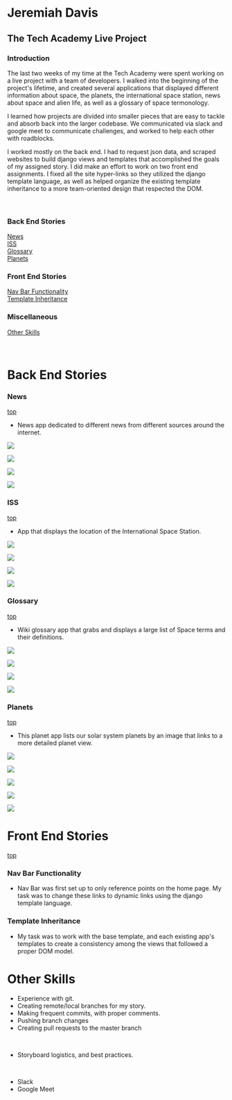 # Jeremiah Davis
## The Tech Academy Live Project

### Introduction
The last two weeks of my time at the Tech Academy were spent working on a live project with a team of developers.  I walked into the beginning of the project's lifetime, and created several applications that displayed different information about space, the planets, the international space station, news about space and alien life, as well as a glossary of space termonology.

I learned how projects are divided into smaller pieces that are easy to tackle and absorb back into the larger codebase.  We communicated via slack and google meet to communicate challenges, and worked to help each other with roadblocks.

I worked mostly on the back end.  I had to request json data, and scraped websites to build django views and templates that accomplished the goals of my assigned story.  I did make an effort to work on two front end assignments.  I fixed all the site hyper-links so they utilized the django template language, as well as helped organize the existing template inheritance to a more team-oriented design that respected the DOM.<br><br>
<br>
### Back End Stories<br>
[News](#news)<br>
[ISS](#iss)<br>
[Glossary](#glossary)<br>
[Planets](#planets)<br>

### Front End Stories
[Nav Bar Functionality](#nav-bar-functionality)<br>
[Template Inheritance](#template-inheritance)

### Miscellaneous
[Other Skills](#other-skills)
<br>
<br>
<br>
# Back End Stories

### News 
[top](#)

* News app dedicated to different news from different sources around the internet.<br>

![](https://github.com/jeremiahd/JobPlacement/blob/master/news/news03.png)

![](https://github.com/jeremiahd/JobPlacement/blob/master/news/news02.png)

![](https://github.com/jeremiahd/JobPlacement/blob/master/news/news01.png)

![](https://github.com/jeremiahd/JobPlacement/blob/master/news/news04.png)


### ISS
[top](#)

* App that displays the location of the International Space Station.<br>

![](https://github.com/jeremiahd/JobPlacement/blob/master/iss/iss03.png)

![](https://github.com/jeremiahd/JobPlacement/blob/master/iss/iss01.png)

![](https://github.com/jeremiahd/JobPlacement/blob/master/iss/iss02.png)

![](https://github.com/jeremiahd/JobPlacement/blob/master/iss/iss04.png)


### Glossary
[top](#)

* Wiki glossary app that grabs and displays a large list of Space terms and their definitions.<br>

![](https://github.com/jeremiahd/JobPlacement/blob/master/glossary/glossary03.png)

![](https://github.com/jeremiahd/JobPlacement/blob/master/glossary/glossary04.png)

![](https://github.com/jeremiahd/JobPlacement/blob/master/glossary/glossary02.png)

![](https://github.com/jeremiahd/JobPlacement/blob/master/glossary/glossary01.png)


### Planets
[top](#)

* This planet app lists our solar system planets by an image that links to a more detailed planet view.<br>

![](https://github.com/jeremiahd/JobPlacement/blob/master/planets/planets04.png)

![](https://github.com/jeremiahd/JobPlacement/blob/master/planets/planets05.png)

![](https://github.com/jeremiahd/JobPlacement/blob/master/planets/planets01.png)

![](https://github.com/jeremiahd/JobPlacement/blob/master/planets/planets02.png)

![](https://github.com/jeremiahd/JobPlacement/blob/master/planets/planets03.png)


# Front End Stories
[top](#)
### Nav Bar Functionality
* Nav Bar was first set up to only reference points on the home page.  My task was to change these links to dynamic links using the django template language.

### Template Inheritance
* My task was to work with the base template, and each existing app's templates to create a consistency among the views that followed a proper DOM model.


# Other Skills
* Experience with git.
* Creating remote/local branches for my story.
* Making frequent commits, with proper comments.
* Pushing branch changes
* Creating pull requests to the master branch
<br>

* Storyboard logistics, and best practices.
<br>

* Slack
* Google Meet
